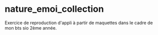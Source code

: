 # nature_emoi_collection

Exercice de reproduction d'appli à partir de maquettes dans le cadre de mon bts sio 2ème année.
